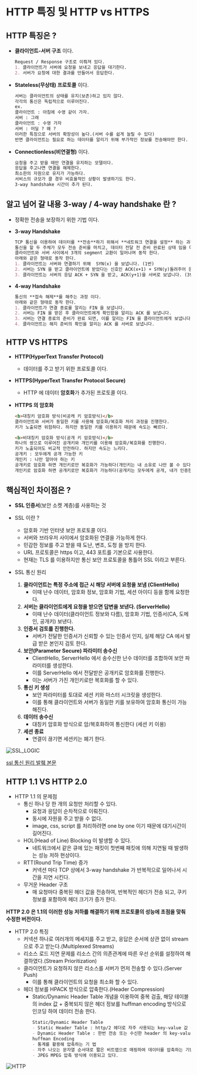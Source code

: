 # HTTP 특징 및 HTTP vs HTTPS

## HTTP 특징은 ?
- **클라이언트-서버 구조** 이다.
  ```markdown
  Request / Response 구조로 이뤄져 있다.
  1. 클라이언트가 서버에 요청을 보내고 응답을 대기한다.
  2. 서버가 요청에 대한 결과를 만들어서 응답한다.
  ```
- **Stateless(무상태) 프로토콜** 이다.
  ```markdown
  서버는 클라이언트의 상태를 유지(보존)하고 있지 않다.
  각각의 통신은 독립적으로 이루어진다.
  ex.
  클라이언트 : 아침에 수영 같이 가자.
  서버 : 그래
  클라이언트 : 수영 가자
  서버 : 어딜 ? 왜 ?
  이러한 특징으로 서버의 확장성이 높다.(서버 수를 쉽게 늘릴 수 있다)
  반면 클라이언트는 필요로 하는 데이터를 알리기 위해 부가적인 정보를 전송해야만 한다.
  ```
- **Connectionless(비연결형)** 이다.
  ```markdown
  요청을 주고 받을 때만 연결을 유지하는 모델이다.
  응답을 주고나면 연결을 해제한다.
  최소한의 자원으로 유지가 가능하다.
  서비스의 규모가 클 경우 비효율적인 상황이 발생하기도 한다.
  3-way handshake 시간이 추가 된다.
  ```

## 알고 넘어 갈 내용 3-way / 4-way handshake 란 ? 
- 정확한 전송을 보장하기 위한 기법 이다.
- **3-way Handshake**
  ```markdown
  TCP 통신을 이용하여 데이터를 **전송**하기 위해서 **네트워크 연결을 설정** 하는 과정 이다.
  통신을 할 두 주체가 모두 전송 준비를 마치고, 데이터 전달 전 준비 완료된 상태 임을 다른 쪽에서 알 수 있다.
  클라이언트와 서버 사이에서 3개의 segment 교환이 일어나며 동작 한다.
  아래와 같은 형태로 동작 한다.
  1. 클라이언트는 서버와 연결하기 위해  SYN(x) 을 보냅니다. (1번)
  2. 서버는 SYN 을 받고 클라이언트에 받았다는 신호인 ACK(x+1) + SYN(y)돌려주어 응답합니다. (2번)
  3. 클라이언트는 서버의 응답 ACK + SYN 을 받고, ACK(y+1)을 서버로 보냅니다. (3번)
  ```
  
- **4-way Handshake**
  ```markdown
  통신의 **접속 해제**를 해주는 과정 이다.
  아래와 같은 형태로 동작 한다.
  1. 클라이언트가 연결 종료를 알리는 FIN 을 보냅니다.
  2. 서버는 FIN 을 받은 후 클라이언트에게 확인함을 알리는 ACK 를 보냅니다.
  3. 서버는 연결 종료의 준비가 완료 되면, 이를 알리는 FIN 을 클라이언트에게 보냅니다.
  4. 클라이언트는 해지 준비의 확인을 알리는 ACK 를 서버로 보냅니다.
  ```
  
## HTTP VS HTTPS

- **HTTP(HyperText Transfer Protocol)**
  + 데이터를 주고 받기 위한 프로토콜 이다.

- **HTTPS(HyperText Transfer Protocol Secure)**
  + HTTP 에 데이터 **암호화**가 추가된 프로토콜 이다.
  
- **HTTPS 의 암호화**
  ```markdown
  <b>대칭키 암호화 방식(비공캐 키 암호방식)</b>
  클라이언트와 서버가 동일한 키를 사용해 암호화/복호화 처리 과정을 진행한다.
  키가 노출되면 위험하다. 하지만 동일한 키를 이용하기 때문에 속도는 빠르다.
  
  <b>비대칭키 암호화 방식(공개 키 암호방식)</b>
  하나의 쌍으로 이루어진 공개키와 개인키를 이용해 암호화/복호화를 진행한다.
  키가 노출되어도 비교적 안전하다. 하지만 속도는 느리다.
  공개키 : 모두에게 공개 가능한 키
  개인키 : 나만 알아야 하는 키
  공개키로 암호화 하면 개인키로만 복호화가 가능하다(개인키는 내 소유로 나만 볼 수 있다.)
  개인키로 암호화 하면 공개키로만 복호화가 가능하다(공개키는 모두에게 공개, 내가 인증한 정보라는 신뢰성 보장이 가능하다.)
  ```

## 핵심적인 차이점은 ?
- **SSL 인증서**(보안 소켓 계층)를 사용하는 것
- SSL 이란 ?
    + 암호화 기반 인터넷 보안 프로토콜 이다.
    + 서버와 브라우저 사이에서 암호화된 연결을 가능하게 한다.
    + 민감한 정보를 주고 받을 때 도난, 변조, 도청 을 방지 한다.
    + URL 프로토콜은 https 이고, 443 포트를 기본으로 사용한다.
    + 현재는 TLS 를 이용하지만 통신 보안 프로토콜을 통틀어 SSL 이라고 부른다.

- SSL 통신 원리
    1. **클라이언트는 특정 주소에 접근 시 해당 서버에 요청을 보냄 (ClientHello)**
       - 이때 난수 데이터, 암호화 정보, 암호화 기법, 세션 아이디 등을 함께 요청한다.
    2. **서버는 클라이언트에게 요청을 받으면 답변을 보낸다. (ServerHello)**
       - 이때 난수 데이터(클라이언트 정보와 다름), 암호화 기법, 인증서(CA, 도메인, 공개키) 보낸다.
    3. **인증서 검토를 진행한다.**
       - 서버가 전달한 인증서가 신뢰할 수 있는 인증서 인지, 실제 해당 CA 에서 발급 받은 본인지 검토 한다.
    4. **보안(Parameter Secure) 파라미터 송수신**
       - ClientHello, ServerHello 에서 송수신한 난수 데이터를 조합하여 보안 파라미터를 생성한다.
       - 이를 ServerHello 에서 전달받은 공개키로 암호화를 진행한다. 
       - 이는 서버가 가진 개인키로만 복호화를 할 수 있다.
    5. **통신 키 생성**
       - 보안 파라미터를 토대로 세션 키와 마스터 시크릿을 생성한다.
       - 이를 통해 클라이언트와 서버가 동일한 키를 보유하여 암호화 통신이 가능해진다.
    6. **데이터 송수신**
       - 대칭키 암호화 방식으로 암/복호화하여 통신한다 (세션 키 이용)
    7. **세션 종료**
       - 연결이 끊기면 세션키는 폐기 한다.
   
![SSL_LOGIC](https://user-images.githubusercontent.com/49216939/174294656-e6b12bb0-8cd8-4369-8fa5-264548592fb4.png)

[ssl 통신 원리 발췌 본문](https://blog.itcode.dev/posts/2021/08/18/about-ssl)

## HTTP 1.1 VS HTTP 2.0

- HTTP 1.1 의 문제점
  - 통신 하나 당 한 개의 요청만 처리할 수 있다.
    - 요청과 응답이 순차적으로 이뤄진다.
    - 동시에 자원을 주고 받을 수 없다.
    - image, css, script 를 처리하려면 one by one 이기 때문에 대기시간이 길어진다.
  - HOL(Head of Line) Blocking 이 발생할 수 있다.
    - 네트워크에서 같은 큐에 있는 패킷이 첫번째 패킷에 의해 지연될 때 발생하는 성능 저하 현상이다.
  - RTT(Round Trip Time) 증가
    - 커넥션 마다 TCP 상에서 3-way handshake 가 반복적으로 일어나서 시간을 지연 시킨다.
  - 무거운 Header 구조
    - 매 요청마다 중복된 헤더 값을 전송하여, 반복적인 헤더가 전송 되고, 쿠키 정보를 포함하여 헤더 크기가 증가 한다.

<b> HTTP 2.0 은 1.1의 이러한 성능 저하를 해결하기 위해 프로토콜의 성능에 초점을 맞춰 수정한 버전이다.</b>

- HTTP 2.0 특징
  - 커넥션 하나로 여러개의 메세지를 주고 받고, 응답은 순서에 상관 없이 stream 으로 주고 받는다.(Multiplexed Streams)
  - 리소스 로드 지연 문제를 리소스 간의 의존관계에 따른 우선 순위를 설정하여 해결하였다.(Stream Prioritization)
  - 클라이언트가 요청하지 않은 리소스를 서버가 먼저 전송할 수 있다.(Server Push)
    - 이를 통해 클라이언트의 요청을 최소화 할 수 있다.
  - 헤더 정보를 HPACK 방식으로 압축한다.(Header Compression)
    - Static/Dynamic Header Table 개념을 이용하여 중복 검출, 
      해당 테이블의 index 값 + 중복되지 않은 헤더 정보를 huffman encoding 방식으로 인코딩 하여 데이터 전송 한다.
      ```markdown
      Static/Dynamic Header Table
      - Static Header Table : http/2 헤더로 자주 사용되는 key-value 값 쌍을 저장하고 있는 테이블
      - Dynamic Header Table : 한번 전송 또는 수신한 header 의 key-value 값을 임의로 저장하는 역할을 수행하는 테이블
      huffman Encoding
      - 통계를 활용해 압축하는 기 법
      - 자주 나오는 문자열 순서대로 짧은 비트맵으로 매핑하여 데이터를 압축하는 기법이다.
      - JPEG MPEG 압축 방식에 이용되고 있다.
      ```
![HTTP](https://user-images.githubusercontent.com/49216939/174300100-2b2bc405-5245-4578-afed-2995d7388994.png)